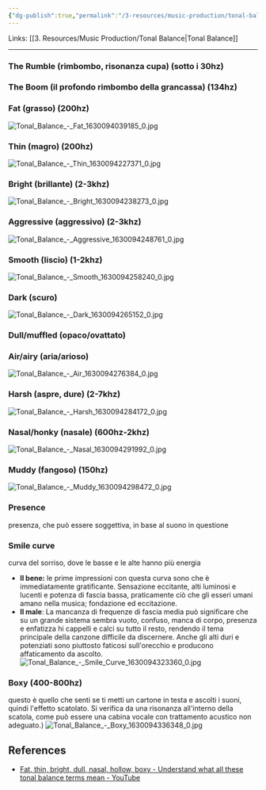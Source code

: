 ```yaml
---
{"dg-publish":true,"permalink":"/3-resources/music-production/tonal-balance-equilibrio-tonale/"}
---
```


Links: [[3. Resources/Music Production/Tonal Balance\|Tonal Balance]]

---
### The Rumble (rimbombo, risonanza cupa) (sotto i 30hz)

### The Boom (il profondo rimbombo della grancassa) (134hz)

### Fat (grasso) (200hz)
![Tonal_Balance_-_Fat_1630094039185_0.jpg](/img/user/3.%20Resources/Images/Tonal_Balance_-_Fat_1630094039185_0.jpg)

### Thin (magro) (200hz)
![Tonal_Balance_-_Thin_1630094227371_0.jpg](/img/user/3.%20Resources/Images/Tonal_Balance_-_Thin_1630094227371_0.jpg)

### Bright (brillante) (2-3khz)
![Tonal_Balance_-_Bright_1630094238273_0.jpg](/img/user/3.%20Resources/Images/Tonal_Balance_-_Bright_1630094238273_0.jpg)

### Aggressive (aggressivo) (2-3khz)
![Tonal_Balance_-_Aggressive_1630094248761_0.jpg](/img/user/3.%20Resources/Images/Tonal_Balance_-_Aggressive_1630094248761_0.jpg)

### Smooth (liscio) (1-2khz)
![Tonal_Balance_-_Smooth_1630094258240_0.jpg](/img/user/3.%20Resources/Images/Tonal_Balance_-_Smooth_1630094258240_0.jpg)

### Dark (scuro)
![Tonal_Balance_-_Dark_1630094265152_0.jpg](/img/user/3.%20Resources/Images/Tonal_Balance_-_Dark_1630094265152_0.jpg)

### Dull/muffled (opaco/ovattato)
### Air/airy (aria/arioso)
![Tonal_Balance_-_Air_1630094276384_0.jpg](/img/user/3.%20Resources/Images/Tonal_Balance_-_Air_1630094276384_0.jpg)

### Harsh (aspre, dure) (2-7khz) 
![Tonal_Balance_-_Harsh_1630094284172_0.jpg](/img/user/3.%20Resources/Images/Tonal_Balance_-_Harsh_1630094284172_0.jpg)

### Nasal/honky (nasale) (600hz-2khz)
![Tonal_Balance_-_Nasal_1630094291992_0.jpg](/img/user/3.%20Resources/Images/Tonal_Balance_-_Nasal_1630094291992_0.jpg)

### Muddy (fangoso) (150hz) 
![Tonal_Balance_-_Muddy_1630094298472_0.jpg](/img/user/3.%20Resources/Images/Tonal_Balance_-_Muddy_1630094298472_0.jpg)

### Presence
presenza, che può essere soggettiva, in base al suono in questione

### Smile curve
curva del sorriso, dove le basse e le alte hanno più energia

- **Il bene:** le prime impressioni con questa curva sono che è immediatamente gratificante. Sensazione eccitante, alti luminosi e lucenti e potenza di fascia bassa, praticamente ciò che gli esseri umani amano nella musica; fondazione ed eccitazione.
- **Il male**: La mancanza di frequenze di fascia media può significare che su un grande sistema sembra vuoto, confuso, manca di corpo, presenza e enfatizza hi cappelli e calci su tutto il resto, rendendo il tema principale della canzone difficile da discernere. Anche gli alti duri e potenziati sono piuttosto faticosi sull'orecchio e producono affaticamento da ascolto.
![Tonal_Balance_-_Smile_Curve_1630094323360_0.jpg](/img/user/3.%20Resources/Images/Tonal_Balance_-_Smile_Curve_1630094323360_0.jpg)

### Boxy (400-800hz)
questo è quello che senti se ti metti un cartone in testa e ascolti i suoni, quindi l'effetto scatolato. Si verifica da una risonanza all'interno della scatola, come può essere una cabina vocale con trattamento acustico non adeguato.)
![Tonal_Balance_-_Boxy_1630094336348_0.jpg](/img/user/3.%20Resources/Images/Tonal_Balance_-_Boxy_1630094336348_0.jpg)

## References

- [Fat, thin, bright, dull, nasal, hollow, boxy - Understand what all these tonal balance terms mean - YouTube](https://youtu.be/y987nuTHR8Q)



